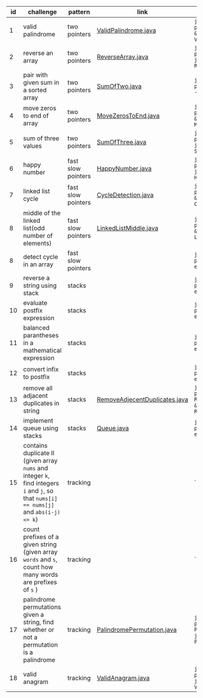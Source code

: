 | id | challenge | pattern | link | compile and run |
|----|-----------|---------|------| --------------- |
| 1  | valid palindrome | two pointers | [ValidPalindrome.java](ValidPalindrome.java) | `javac --release 22 --enable-preview ValidPalindrome.java && java --enable-preview ValidPalindrome` |
| 2  | reverse an array | two pointers | [ReverseArray.java](ReverseArray.java) | `javac --release 22 --enable-preview ReverseArray.java && java --enable-preview ReverseArray` |
| 3  | pair with given sum in a sorted array | two pointers | [SumOfTwo.java](SumOfTwo.java) | `javac --release 22 --enable-preview SumOfTwo.java && java --enable-preview SumOfTwo` |
| 4  | move zeros to end of array | two pointers | [MoveZerosToEnd.java](MoveZerosToEnd.java) | `javac --release 22 --enable-preview MoveZerosToEnd.java && java --enable-preview MoveZerosToEnd` |
| 5  | sum of three values | two pointers | [SumOfThree.java](SumOfThree.java) | `javac --release 22 --enable-preview SumOfThree.java && java --enable-preview SumOfThree` |
| 6  | happy number | fast slow pointers | [HappyNumber.java](HappyNumber.java) | `javac --release 22 --enable-preview HappyNumber.java && java --enable-preview HappyNumber` |
| 7  | linked list cycle | fast slow pointers | [CycleDetection.java](CycleDetection.java) | `javac --release 22 --enable-preview CycleDetection.java && java --enable-preview CycleDetection` |
| 8  | middle of the linked list(odd number of elements) | fast slow pointers | [LinkedListMiddle.java](LinkedListMiddle.java) | `javac --release 22 --enable-preview LinkedListMiddle.java && java --enable-preview LinkedListMiddle` |
| 8  | detect cycle in an array | fast slow pointers | []() | `javac --release 22 --enable-preview TODO.java && java --enable-preview TODO` |
| 9  | reverse a string using stack | stacks | []() | `javac --release 22 --enable-preview TODO.java && java --enable-preview TODO` |
| 10 | evaluate postfix expression | stacks | []() | `javac --release 22 --enable-preview TODO.java && java --enable-preview TODO` |
| 11 | balanced parantheses in a mathematical expression | stacks | []() | `javac --release 22 --enable-preview TODO.java && java --enable-preview TODO` |
| 12 | convert infix to postfix | stacks | []() | `javac --release 22 --enable-preview TODO.java && java --enable-preview TODO` |
| 13 | remove all adjacent duplicates in string | stacks | [RemoveAdjecentDuplicates.java](RemoveAdjecentDuplicates.java) | `javac --release 22 --enable-preview RemoveAdjecentDuplicates.java && java --enable-preview RemoveAdjecentDuplicates` |
| 14 | implement queue using stacks | stacks | [Queue.java](Queue.java) | `javac --release 22 --enable-preview Queue.java && java --enable-preview Queue` |
| 15 | contains duplicate II </br>(given array `nums` and integer `k`, find integers `i` and `j`, so that `nums[i] == nums[j]` and `abs(i-j) <= k`) | tracking | []() | `` |
| 16 | count prefixes of a given string </br> (given array `words` and `s`, count how many words are prefixes of `s` ) | tracking | []() | `` |
| 17 | palindrome permutations </br> given a string, find whether or not a permutation is a palindrome | tracking | [PalindromePermutation.java](PalindromePermutation.java) | `javac --release 22 --enable-preview PalindromePermutation.java && java --enable-preview PalindromePermutation` |
| 18 | valid anagram | tracking | [ValidAnagram.java](ValidAnagram.java) | `javac --release 22 --enable-preview ValidAnagram.java && java --enable-preview ValidAnagram` |
